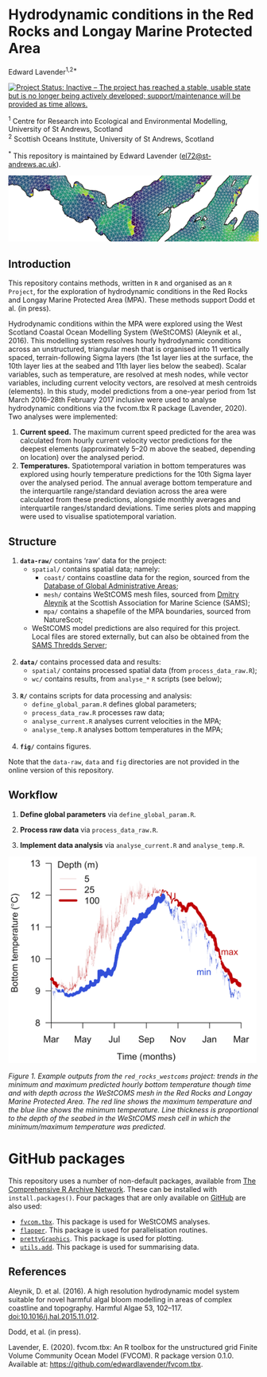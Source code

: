 Hydrodynamic conditions in the Red Rocks and Longay Marine Protected
Area
================
Edward Lavender<sup>1,2\*</sup>

[![Project Status: Inactive – The project has reached a stable, usable
state but is no longer being actively developed; support/maintenance
will be provided as time
allows.](https://www.repostatus.org/badges/latest/inactive.svg)](https://www.repostatus.org/#inactive)

<sup>1</sup> Centre for Research into Ecological and Environmental
Modelling, University of St Andrews, Scotland  
<sup>2</sup> Scottish Oceans Institute, University of St Andrews,
Scotland

<sup>\*</sup> This repository is maintained by Edward Lavender
(<el72@st-andrews.ac.uk>).

<img src="banner_img.png"/>

## Introduction

This repository contains methods, written in `R` and organised as an `R
Project`, for the exploration of hydrodynamic conditions in the Red
Rocks and Longay Marine Protected Area (MPA). These methods support Dodd
et al. (in press).

Hydrodynamic conditions within the MPA were explored using the West
Scotland Coastal Ocean Modelling System (WeStCOMS) (Aleynik et al.,
2016). This modelling system resolves hourly hydrodynamic conditions
across an unstructured, triangular mesh that is organised into 11
vertically spaced, terrain-following Sigma layers (the 1st layer lies at
the surface, the 10th layer lies at the seabed and 11th layer lies below
the seabed). Scalar variables, such as temperature, are resolved at mesh
nodes, while vector variables, including current velocity vectors, are
resolved at mesh centroids (elements). In this study, model predictions
from a one-year period from 1st March 2016–28th February 2017 inclusive
were used to analyse hydrodynamic conditions via the fvcom.tbx R package
(Lavender, 2020). Two analyses were implemented:

1)  **Current speed.** The maximum current speed predicted for the area
    was calculated from hourly current velocity vector predictions for
    the deepest elements (approximately 5–20 m above the seabed,
    depending on location) over the analysed period.
2)  **Temperatures.** Spatiotemporal variation in bottom temperatures
    was explored using hourly temperature predictions for the 10th Sigma
    layer over the analysed period. The annual average bottom
    temperature and the interquartile range/standard deviation across
    the area were calculated from these predictions, alongside monthly
    averages and interquartile ranges/standard deviations. Time series
    plots and mapping were used to visualise spatiotemporal variation.

## Structure

1.  **`data-raw/`** contains ‘raw’ data for the project:
      - `spatial/` contains spatial data; namely:
          - `coast/` contains coastline data for the region, sourced
            from the [Database of Global Administrative
            Areas](https://biogeo.ucdavis.edu/data/gadm3.6/Rsp/gadm36_GBR_0_sp.rds);
          - `mesh/` contains WeStCOMS mesh files, sourced from [Dmitry
            Aleynik](https://www.sams.ac.uk/people/researchers/aleynik-dr-dmitry/)
            at the Scottish Association for Marine Science (SAMS);
          - `mpa/` contains a shapefile of the MPA boundaries, sourced
            from NatureScot;
      - WeStCOMS model predictions are also required for this project.
        Local files are stored externally, but can also be obtained from
        the [SAMS Thredds
        Server](https://www.sams.ac.uk/facilities/thredds/); <br/><br/>
2.  **`data/`** contains processed data and results:
      - `spatial/` contains processed spatial data (from
        `process_data_raw.R`);
      - `wc/` contains results, from `analyse_*` `R` scripts (see
        below); <br/><br/>
3.  **`R/`** contains scripts for data processing and analysis:
      - `define_global_param.R` defines global parameters;
      - `process_data_raw.R` processes raw data;
      - `analyse_current.R` analyses current velocities in the MPA;
      - `analyse_temp.R` analyses bottom temperatures in the MPA;
        <br/><br/>
4.  **`fig/`** contains figures.

Note that the `data-raw`, `data` and `fig` directories are not provided
in the online version of this repository.

## Workflow

1.  **Define global parameters** via `define_global_param.R`.

2.  **Process raw data** via `process_data_raw.R`.

3.  **Implement data analysis** via `analyse_current.R` and
    `analyse_temp.R`.

<img src="README_img.png" width = "500"/>

*Figure 1. Example outputs from the `red_rocks_westcoms` project: trends
in the minimum and maximum predicted hourly bottom temperature though
time and with depth across the WeStCOMS mesh in the Red Rocks and Longay
Marine Protected Area. The red line shows the maximum temperature and
the blue line shows the minimum temperature. Line thickness is
proportional to the depth of the seabed in the WeStCOMS mesh cell in
which the minimum/maximum temperature was predicted.*

# GitHub packages

This repository uses a number of non-default packages, available from
[The Comprehensive R Archive Network](https://cran.r-project.org). These
can be installed with `install.packages()`. Four packages that are only
available on [GitHub](https://github.com/) are also used:

  - [`fvcom.tbx`](https://github.com/edwardlavender/fvcom.tbx). This
    package is used for WeStCOMS analyses.
  - [`flapper`](https://github.com/edwardlavender/fvcom.tbx). This
    package is used for parallelisation routines.
  - [`prettyGraphics`](https://github.com/edwardlavender/prettyGraphics).
    This package is used for plotting.
  - [`utils.add`](https://github.com/edwardlavender/utils.add). This
    package is used for summarising data.

## References

Aleynik, D. et al. (2016). A high resolution hydrodynamic model system
suitable for novel harmful algal bloom modelling in areas of complex
coastline and topography. Harmful Algae 53, 102–117.
<doi:10.1016/j.hal.2015.11.012>.

Dodd, et al. (in press).

Lavender, E. (2020). fvcom.tbx: An R toolbox for the unstructured grid
Finite Volume Community Ocean Model (FVCOM). R package version 0.1.0.
Available at: <https://github.com/edwardlavender/fvcom.tbx>.
